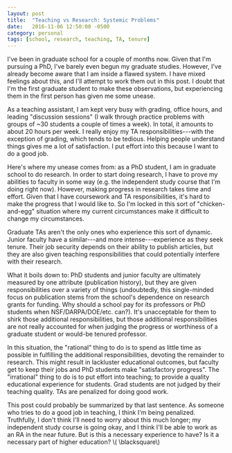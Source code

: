 ```yaml
---
layout: post
title:  "Teaching vs Research: Systemic Problems"
date:   2016-11-06 12:50:00 -0500
category: personal 
tags: [school, research, teaching, TA, tenure] 
---
```


I've been in graduate school for a couple of months now. Given that I'm 
pursuing a PhD, I've barely even begun my graduate studies. However,
I've already become aware that I am inside a flawed system. I have
mixed feelings about this, and I'll attempt to work them out in this
post. I doubt that I'm the first graduate student to make these observations,
but experiencing them in the first person has given me some unease.

As a teaching assistant, I am kept very busy with grading, office hours,
and leading "discussion sessions" (I walk through practice problems
with groups of ~30 students a couple of times a week). In total, it 
amounts to about 20 hours per week. I really enjoy my TA 
responsibilities---with the exception of grading, 
which tends to be tedious. Helping people understand things gives me 
a lot of satisfaction. I put effort into this because I want 
to do a good job.

Here's where my unease comes from: as a PhD student, I am in graduate school
to do research. In order to start doing research, I have to prove my abilities
to faculty in some way (e.g. the independent study course that I'm doing right
now). However, making progress in research takes time and effort. Given that I 
have coursework and TA responsibilities, it's hard to make the progress that
I would like to. So I'm locked in this sort of "chicken-and-egg" situation
where my current circumstances make it difficult to change my circumstances.

Graduate TAs aren't the only ones who experience this sort of dynamic.
Junior faculty have a similar---and more intense---experience as they seek 
tenure. Their job
security depends on their ability to publish articles, 
but they are also given teaching responsibilities that could potentially
interfere with their research.

What it boils down to: PhD students and junior faculty are ultimately 
measured by one attribute (publication history), but they are given 
responsibilities over a variety of things (undoubtedly, this single-minded
focus on publication stems from the school's dependence on research grants
for funding. Why should a school pay for its professors or PhD students when
NSF/DARPA/DOE/etc. can?). It's unacceptable for them to shirk those additional 
responsibilities, but those additional responsibilities are not really 
accounted for when judging the progress or worthiness of a graduate student
or would-be tenured professor. 

In this situation, the "rational" thing to do is to spend as little time as
possible in fulfilling the additional responsibilities, devoting the remainder
to research. This might result in lackluster educational outcomes, but faculty 
get to keep their jobs and PhD students make "satisfactory progress". The 
"irrational" thing to do is to put effort into teaching; to provide a quality
educational experience for students. Grad students are not judged by their 
teaching quality. TAs are penalized for doing good work.

This post could probably be summarized by that last sentence. As someone who
tries to do a good job in teaching, I think I'm being penalized.
Truthfully, I don't think I'll need to worry about this much longer; my 
independent study course is going okay, and I think I'll be able to 
work as an RA in the near future. But is this a necessary experience to have?
Is it a necessary part of higher education? 
\\( \blacksquare\\)  


